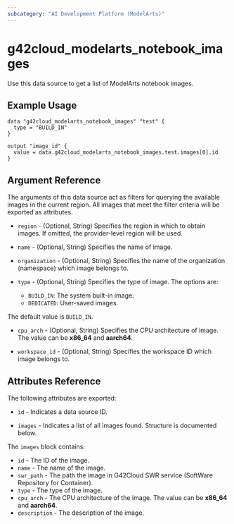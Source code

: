 ```yaml
---
subcategory: "AI Development Platform (ModelArts)"
---
```


# g42cloud_modelarts_notebook_images

Use this data source to get a list of ModelArts notebook images.

## Example Usage

```hcl
data "g42cloud_modelarts_notebook_images" "test" {
  type = "BUILD_IN"
}

output "image_id" {
  value = data.g42cloud_modelarts_notebook_images.test.images[0].id
}
```

## Argument Reference

The arguments of this data source act as filters for querying the available images in the current region.
 All images that meet the filter criteria will be exported as attributes.

* `region` - (Optional, String) Specifies the region in which to obtain images. If omitted, the provider-level region
 will be used.

* `name` - (Optional, String) Specifies the name of image.

* `organization` - (Optional, String) Specifies the name of the organization (namespace) which image belongs to.

* `type` - (Optional, String) Specifies the type of image. The options are:
  + `BUILD_IN`: The system built-in image.
  + `DEDICATED`: User-saved images.

 The default value is `BUILD_IN`.

* `cpu_arch` - (Optional, String) Specifies the CPU architecture of image. The value can be **x86_64** and **aarch64**.

* `workspace_id` - (Optional, String) Specifies the workspace ID which image belongs to.

## Attributes Reference

The following attributes are exported:

* `id` - Indicates a data source ID.

* `images` - Indicates a list of all images found. Structure is documented below.

The `images` block contains:

* `id` - The ID of the image.
* `name` - The name of the image.
* `swr_path` - The path the image in G42Cloud SWR service (SoftWare Repository for Container).
* `type` - The type of the image.
* `cpu_arch` - The CPU architecture of the image. The value can be **x86_64** and **aarch64**.
* `description` - The description of the image.
